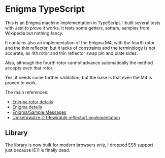 # Enigma TypeScript

This is an Enigma machine implementation in TypeScript. I built several tests with
Jest to prove it works. It tests some getters, setters, samples from
Wikipedia but nothing fancy.

It contains also an implementation of the Enigma M4, with the fourth rotor and
the thin reflector, but it lacks of constraints and the terminology is not
accurate, as 4th rotor and thin reflector swap pin and plate sides.

Also, although the fourth rotor cannot advance automatically the method accepts
even that rotor.

Yes, it needs some further validation, but the base is that even the M4 is proven to work.

The main references:

 * [Enigma rotor details](https://en.wikipedia.org/wiki/Enigma_rotor_details)
 * [Enigma details](http://users.telenet.be/d.rijmenants/en/enigmatech.htm#steppingmechanism)
 * [Enigma/Sample Messages](http://wiki.franklinheath.co.uk/index.php/Enigma/Sample_Messages)
 * [Umkehrwalze D (Rewirable reflector) implementation](http://www.cryptomuseum.com/crypto/enigma/ukwd/index.htm)

## Library

The library is now built for modern browsers only, I dropped ES5 support just because IE11 is finally dead.
